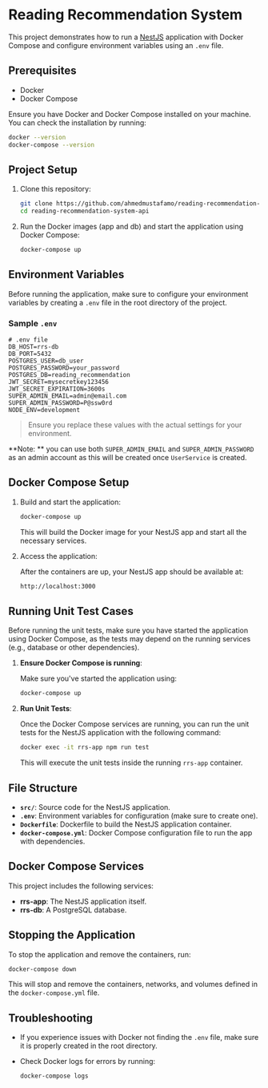 # Reading Recommendation System

This project demonstrates how to run a [NestJS](https://nestjs.com/) application with Docker Compose and configure environment variables using an `.env` file.

## Prerequisites

- Docker
- Docker Compose

Ensure you have Docker and Docker Compose installed on your machine. You can check the installation by running:

```bash
docker --version
docker-compose --version
```

## Project Setup

1. Clone this repository:

    ```bash
    git clone https://github.com/ahmedmustafamo/reading-recommendation-system-api.git
    cd reading-recommendation-system-api
    ```

2. Run the Docker images (app and db) and start the application using Docker Compose:

    ```bash
    docker-compose up
    ```

## Environment Variables

Before running the application, make sure to configure your environment variables by creating a `.env` file in the root directory of the project.

### Sample `.env`

```env
# .env file
DB_HOST=rrs-db
DB_PORT=5432
POSTGRES_USER=db_user
POSTGRES_PASSWORD=your_password
POSTGRES_DB=reading_recommendation
JWT_SECRET=mysecretkey123456
JWT_SECRET_EXPIRATION=3600s
SUPER_ADMIN_EMAIL=admin@email.com
SUPER_ADMIN_PASSWORD=P@ssw0rd
NODE_ENV=development
```

> Ensure you replace these values with the actual settings for your environment.

**Note: ** you can use both `SUPER_ADMIN_EMAIL` and `SUPER_ADMIN_PASSWORD` as an admin account as this will be created once `UserService` is created.

## Docker Compose Setup

1. Build and start the application:

    ```bash
    docker-compose up
    ```

   This will build the Docker image for your NestJS app and start all the necessary services.

2. Access the application:

    After the containers are up, your NestJS app should be available at:

    ```bash
    http://localhost:3000
    ```

## Running Unit Test Cases

Before running the unit tests, make sure you have started the application using Docker Compose, as the tests may depend on the running services (e.g., database or other dependencies).

1. **Ensure Docker Compose is running**:

    Make sure you've started the application using:

    ```bash
    docker-compose up
    ```

2. **Run Unit Tests**:

    Once the Docker Compose services are running, you can run the unit tests for the NestJS application with the following command:

    ```bash
    docker exec -it rrs-app npm run test
    ```

    This will execute the unit tests inside the running `rrs-app` container.

## File Structure

- **`src/`**: Source code for the NestJS application.
- **`.env`**: Environment variables for configuration (make sure to create one).
- **`Dockerfile`**: Dockerfile to build the NestJS application container.
- **`docker-compose.yml`**: Docker Compose configuration file to run the app with dependencies.

## Docker Compose Services

This project includes the following services:

- **rrs-app**: The NestJS application itself.
- **rrs-db**: A PostgreSQL database.

## Stopping the Application

To stop the application and remove the containers, run:

```bash
docker-compose down
```

This will stop and remove the containers, networks, and volumes defined in the `docker-compose.yml` file.

## Troubleshooting

- If you experience issues with Docker not finding the `.env` file, make sure it is properly created in the root directory.
- Check Docker logs for errors by running:

    ```bash
    docker-compose logs
    ```
